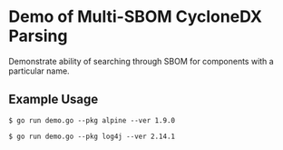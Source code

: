# Demo of Multi-SBOM CycloneDX Parsing

Demonstrate ability of searching through SBOM for components
with a particular name.

## Example Usage

`$ go run demo.go --pkg alpine --ver 1.9.0`

`$ go run demo.go --pkg log4j --ver 2.14.1`